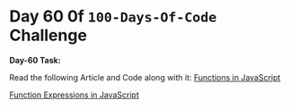 # Day 60 0f `100-Days-Of-Code` Challenge

**Day-60 Task:**

Read the following Article and Code along with it:
[Functions in JavaScript](https://javascript.info/function-basics)

[Function Expressions in JavaScript](https://javascript.info/function-expressions)